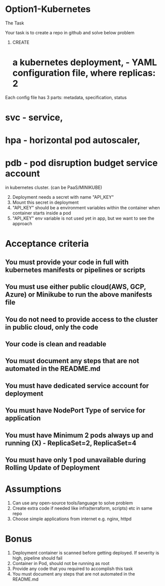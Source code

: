 # Option1-Kubernetes
The Task

Your task is to create a repo in github and solve below problem

1. CREATE 
   
   # a kubernetes deployment,  - YAML configuration file, where replicas: 2
   
Each config file has 3 parts: metadata, specification, status   
   
   
   
   
   
   
   
   
   
   
   
   # svc - service, 
   # hpa - horizontal pod autoscaler, 
   # pdb - pod disruption budget service account 
   
   in kubernetes cluster. (can be PaaS/MINIKUBE)
   
2. Deployment needs a secret with name "API_KEY"
3. Mount this secret in deployment
4. "API_KEY" should be a environment variables within the container when container starts inside a pod
5. "API_KEY" env variable is not used yet in app, but we want to see the approach

# Acceptance criteria

## You must provide your code in full with kubernetes manifests or pipelines or scripts

## You must use either public cloud(AWS, GCP, Azure) or Minikube to run the above manifests file

## You do not need to provide access to the cluster in public cloud, only the code

## Your code is clean and readable

## You must document any steps that are not automated in the README.md

## You must have dedicated service account for deployment

## You must have NodePort Type of service for application

## You must have Minimum 2 pods always up and running   (X)         - ReplicaSet=2, ReplicaSet=4

## You must have only 1 pod unavailable during Rolling Update of Deployment

# Assumptions

1. Can use any open-source tools/language to solve problem
2. Create extra code if needed like infra(terraform, scripts) etc in same repo
3. Choose simple applications from internet e.g. nginx, httpd

# Bonus

1. Deployment container is scanned before getting deployed. If severity is high, pipeline should fail
2. Container in Pod, should not be running as root
3. Provide any code that you required to accomplish this task
4. You must document any steps that are not automated in the README.md

